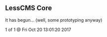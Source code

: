LessCMS Core
------------

It has begun... (well, some prototyping anyway)

1 of 1 @ Fri Oct 20 13:01:20 2017
